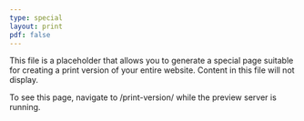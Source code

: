 ```yaml
---
type: special
layout: print
pdf: false
---
```

This file is a placeholder that allows you to generate a special page suitable
for creating a print version of your entire website. Content in this file will
not display.

To see this page, navigate to /print-version/ while the preview server is
running.
